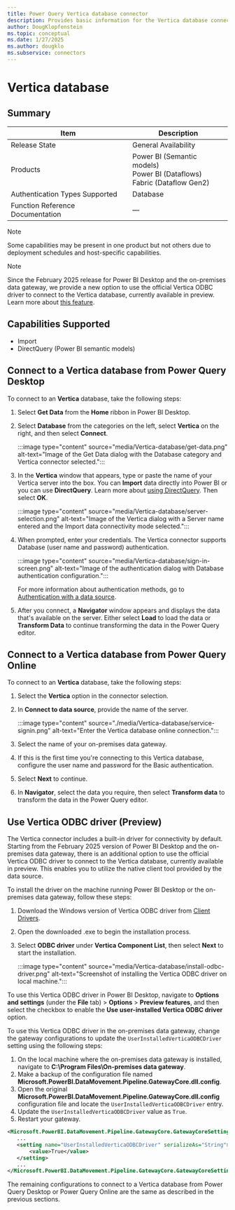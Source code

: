 ```yaml
---
title: Power Query Vertica database connector
description: Provides basic information for the Vertica database connector, along with how to connect to your Vertica data.
author: DougKlopfenstein
ms.topic: conceptual
ms.date: 1/27/2025
ms.author: dougklo
ms.subservice: connectors
---
```


# Vertica database

## Summary

| Item | Description |
| ---- | ----------- |
| Release State | General Availability |
| Products | Power BI (Semantic models)<br/>Power BI (Dataflows)<br/>Fabric (Dataflow Gen2) |
| Authentication Types Supported | Database |
| Function Reference Documentation | &mdash; |

> [!NOTE]
> Some capabilities may be present in one product but not others due to deployment schedules and host-specific capabilities.

> [!NOTE]
> Since the February 2025 release for Power BI Desktop and the on-premises data gateway, we provide a new option to use the official Vertica ODBC driver to connect to the Vertica database, currently available in preview. Learn more about [this feature](#use-vertica-odbc-driver-preview).

## Capabilities Supported

* Import
* DirectQuery (Power BI semantic models)

## Connect to a Vertica database from Power Query Desktop

To connect to an **Vertica** database, take the following steps:

1. Select **Get Data** from the **Home** ribbon in Power BI Desktop.

2. Select **Database** from the categories on the left, select **Vertica** on the right, and then select **Connect**.

    :::image type="content" source="media/Vertica-database/get-data.png" alt-text="Image of the Get Data dialog with the Database category and Vertica connector selected.":::

3. In the **Vertica** window that appears, type or paste the name of your Vertica server into the box. You can **Import** data directly into Power BI or you can use **DirectQuery**. Learn more about [using DirectQuery](/power-bi/connect-data/desktop-use-directquery). Then select **OK**.

    :::image type="content" source="media/Vertica-database/server-selection.png" alt-text="Image of the Vertica dialog with a Server name entered and the Import data connectivity mode selected.":::

4. When prompted, enter your credentials. The Vertica connector supports Database (user name and password) authentication.

   :::image type="content" source="media/Vertica-database/sign-in-screen.png" alt-text="Image of the authentication dialog with Database authentication configuration.":::

   For more information about authentication methods, go to [Authentication with a data source](../connectorauthentication.md).

5. After you connect, a **Navigator** window appears and displays the data that's available on the server. Either select **Load** to load the data or **Transform Data** to continue transforming the data in the Power Query editor.


## Connect to a Vertica database from Power Query Online

To connect to an **Vertica** database, take the following steps:

1. Select the **Vertica** option in the connector selection.

2. In **Connect to data source**, provide the name of the server.

   :::image type="content" source="./media/Vertica-database/service-signin.png" alt-text="Enter the Vertica database online connection.":::

3. Select the name of your on-premises data gateway.

4. If this is the first time you're connecting to this Vertica database, configure the user name and password for the Basic authentication.

5. Select **Next** to continue.

6. In **Navigator**, select the data you require, then select **Transform data** to transform the data in the Power Query editor.

## Use Vertica ODBC driver (Preview)

The Vertica connector includes a built-in driver for connectivity by default. Starting from the February 2025 version of Power BI Desktop and the on-premises data gateway, there is an additional option to use the official Vertica ODBC driver to connect to the Vertica database, currently available in preview. This enables you to utilize the native client tool provided by the data source.

To install the driver on the machine running Power BI Desktop or the on-premises data gateway, follow these steps:

1. Download the Windows version of Vertica ODBC driver from [Client Drivers](https://www.vertica.com/download/vertica/client-drivers/).

2. Open the downloaded .exe to begin the installation process.

3. Select **ODBC driver** under **Vertica Component List**, then select **Next** to start the installation.

   :::image type="content" source="media/Vertica-database/install-odbc-driver.png" alt-text="Screenshot of installing the Vertica ODBC driver on local machine.":::

To use this Vertica ODBC driver in Power BI Desktop, navigate to **Options and settings** (under the **File** tab) > **Options** > **Preview features**, and then select the checkbox to enable the **Use user-installed Vertica ODBC driver** option. 

To use this Vertica ODBC driver in the on-premises data gateway, change the gateway configurations to update the `UserInstalledVerticaODBCDriver` setting using the following steps:

1. On the local machine where the on-premises data gateway is installed, navigate to **C:\Program Files\On-premises data gateway**.
2. Make a backup of the configuration file named **Microsoft.PowerBI.DataMovement.Pipeline.GatewayCore.dll.config**.
3. Open the original **Microsoft.PowerBI.DataMovement.Pipeline.GatewayCore.dll.config** configuration file and locate the `UserInstalledVerticaODBCDriver` entry.
4. Update the `UserInstalledVerticaODBCDriver` value as `True`.
5. Restart your gateway.

```xml
<Microsoft.PowerBI.DataMovement.Pipeline.GatewayCore.GatewayCoreSettings>
   ...
   <setting name="UserInstalledVerticaODBCDriver" serializeAs="String">
	   <value>True</value>
   </setting>
   ...
</Microsoft.PowerBI.DataMovement.Pipeline.GatewayCore.GatewayCoreSettings>    
```

The remaining configurations to connect to a Vertica database from Power Query Desktop or Power Query Online are the same as described in the previous sections.
